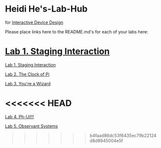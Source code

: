 # Heidi He's-Lab-Hub
for [Interactive Device Design](https://github.com/FAR-Lab/Developing-and-Designing-Interactive-Devices/)

Please place links here to the README.md's for each of your labs here:


[Lab 1. Staging Interaction](https://github.com/HeidiHe/Interactive-Lab-Hub/blob/Spring2021/Lab%201/README.md)
=======
[Lab 1. Staging Interaction](Lab%201/)

[Lab 2. The Clock of Pi](Lab%202/)

[Lab 3. You're a Wizard](Lab%203/)

<<<<<<< HEAD
=======
[Lab 4. Ph-UI!!!](Lab%204/)

[Lab 5. Observant Systems](Lab%205/)
>>>>>>> b4faad86dc53f6435ec79b22124d8d8945004e5f
